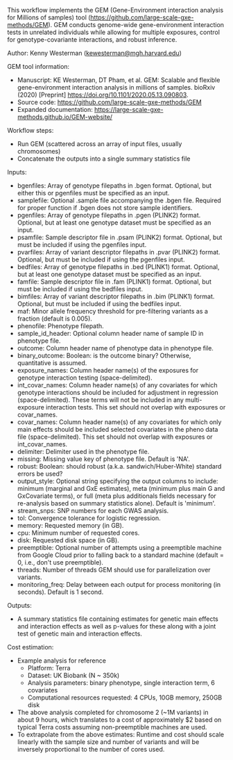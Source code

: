 This workflow implements the GEM (Gene-Environment interaction analysis for Millions of samples) tool (https://github.com/large-scale-gxe-methods/GEM). GEM conducts genome-wide gene-environment interaction tests in unrelated individuals while allowing for multiple exposures, control for genotype-covariante interactions, and robust inference.

Author: Kenny Westerman (kewesterman@mgh.harvard.edu)

GEM tool information:

* Manuscript: KE Westerman, DT Pham, et al. GEM: Scalable and flexible gene-environment interaction analysis in millions of samples. bioRxiv (2020) [Preprint] https://doi.org/10.1101/2020.05.13.090803. 
* Source code: https://github.com/large-scale-gxe-methods/GEM
* Expanded documentation: https://large-scale-gxe-methods.github.io/GEM-website/

Workflow steps:

* Run GEM (scattered across an array of input files, usually chromosomes)
* Concatenate the outputs into a single summary statistics file

Inputs: 

* bgenfiles: Array of genotype filepaths in .bgen format. Optional, but either this or pgenfiles must be specified as an input.
* samplefile: Optional .sample file accompanying the .bgen file. Required for proper function if .bgen does not store sample identifiers.
* pgenfiles: Array of genotype filepaths in .pgen (PLINK2) format. Optional, but at least one genotype dataset must be specified as an input.
* psamfile: Sample descriptor file in .psam (PLINK2) format. Optional, but must be included if using the pgenfiles input.
* pvarfiles: Array of variant descriptor filepaths in .pvar (PLINK2) format. Optional, but must be included if using the pgenfiles input.
* bedfiles: Array of genotype filepaths in .bed (PLINK1) format. Optional, but at least one genotype dataset must be specified as an input.
* famfile: Sample descriptor file in .fam (PLINK1) format. Optional, but must be included if using the bedfiles input.
* bimfiles: Array of variant descriptor filepaths in .bim (PLINK1) format. Optional, but must be included if using the bedfiles input.
* maf: Minor allele frequency threshold for pre-filtering variants as a fraction (default is 0.005).
* phenofile: Phenotype filepath.	
* sample_id_header: Optional column header name of sample ID in phenotype file.
* outcome: Column header name of phenotype data in phenotype file.
* binary_outcome: Boolean: is the outcome binary? Otherwise, quantitative is assumed.
* exposure_names: Column header name(s) of the exposures for genotype interaction testing (space-delimited).
* int_covar_names: Column header name(s) of any covariates for which genotype interactions should be included for adjustment in regression (space-delimited). These terms will not be included in any multi-exposure interaction tests. This set should not overlap with exposures or covar_names.
* covar_names: Column header name(s) of any covariates for which only main effects should be included selected covariates in the pheno data file (space-delimited). This set should not overlap with exposures or int_covar_names.
* delimiter: Delimiter used in the phenotype file.
* missing: Missing value key of phenotype file. Default is 'NA'.
* robust: Boolean: should robust (a.k.a. sandwich/Huber-White) standard errors be used?
* output_style: Optional string specifying the output columns to include: minimum (marginal and GxE estimates), meta (minimum plus main G and GxCovariate terms), or full (meta plus additionals fields necessary for re-analysis based on summary statistics alone). Default is 'minimum'.
* stream_snps: SNP numbers for each GWAS analysis.
* tol: Convergence tolerance for logistic regression.
* memory: Requested memory (in GB).
* cpu: Minimum number of requested cores.
* disk: Requested disk space (in GB).
* preemptible: Optional number of attempts using a preemptible machine from Google Cloud prior to falling back to a standard machine (default = 0, i.e., don't use preemptible).
* threads: Number of threads GEM should use for parallelization over variants.
* monitoring_freq: Delay between each output for process monitoring (in seconds). Default is 1 second.

Outputs:

* A summary statistics file containing estimates for genetic main effects and interaction effects as well as p-values for these along with a joint test of genetic main and interaction effects.

Cost estimation:

* Example analysis for reference	
	- Platform: Terra
	- Dataset: UK Biobank (N ~ 350k)
	- Analysis parameters: binary phenotype, single interaction term, 6 covariates
	- Computational resources requested: 4 CPUs, 10GB memory, 250GB disk
* The above analysis completed for chromosome 2 (~1M variants) in about 9 hours, which translates to a cost of approximately $2 based on typical Terra costs assuming non-preemptible machines are used. 
* To extrapolate from the above estimates: Runtime and cost should scale linearly with the sample size and number of variants and will be inversely proportional to the number of cores used.

